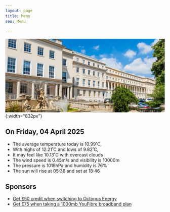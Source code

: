 ```yaml
---
layout: page
title: Menu
seo: Menu

---
```


![Logo](/images/logo.jpg){:width="832px"}

<!-- weather_marker starts -->
## On Friday, 04 April 2025

- The average temperature today is 10.99˚C,
- With highs of 12.21˚C and lows of 9.82˚C,
- It may feel like 10.13˚C with overcast clouds
- The wind speed is 0.45m/s and visibility is 10000m
- The pressure is 1019hPa and humidity is 76%
- The sun will rise at 05:36 and set at 18:46

<!-- weather_marker ends -->

## Sponsors

- [Get £50 credit when switching to Octopus Energy](https://bit.ly/3oD1nnS)
- [Get £75 when taking a 1000mb YouFibre broadband plan](https://aklam.io/91zWhU?)



